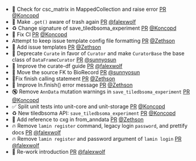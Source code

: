 - 🐛 Check for csc_matrix in MappedCollection and raise error [PR](https://github.com/laminlabs/lamindb/pull/1874) [@Koncopd](https://github.com/Koncopd)
- 🐛 Make `.get()` aware of trash again [PR](https://github.com/laminlabs/lamindb/pull/1871) [@falexwolf](https://github.com/falexwolf)
- ♻️ Change signature of save_tiledbsoma_experiment [PR](https://github.com/laminlabs/lamindb/pull/1870) [@Koncopd](https://github.com/Koncopd)
- 💚 Fix CI [PR](https://github.com/laminlabs/lamindb-setup/pull/827) [@Koncopd](https://github.com/Koncopd)
- Attempt to keep issue template config file formatting [PR](https://github.com/laminlabs/lamindb/pull/1865) [@Zethson](https://github.com/Zethson)
- 👷 Add issue templates [PR](https://github.com/laminlabs/lamindb/pull/1854) [@Zethson](https://github.com/Zethson)
- 🚚 Deprecate `Curate` in favor of `Curator` and make `CuratorBase` the base class of `DataFrameCurator` [PR](https://github.com/laminlabs/lamindb/pull/1864) [@sunnyosun](https://github.com/sunnyosun)
- 📝 Improve the curate-df guide [PR](https://github.com/laminlabs/lamindb/pull/1859) [@falexwolf](https://github.com/falexwolf)
- 🎨 Move the source FK to BioRecord [PR](https://github.com/laminlabs/lamindb/pull/1853) [@sunnyosun](https://github.com/sunnyosun)
- 🐛Fix finish calling statement [PR](https://github.com/laminlabs/lamindb/pull/1852) [@Zethson](https://github.com/Zethson)
- :art: Improve ln.finish() error message [PR](https://github.com/laminlabs/lamindb/pull/1850) [@Zethson](https://github.com/Zethson)
- 🔇 Remove `AnnData` mutation warnings in `save_tiledbsoma_experiment` [PR](https://github.com/laminlabs/lamindb/pull/1849) [@Koncopd](https://github.com/Koncopd)
- ✅ Split unit tests into unit-core and unit-storage [PR](https://github.com/laminlabs/lamindb/pull/1847) [@Koncopd](https://github.com/Koncopd)
- ♻️ New tiledbsoma API: `save_tiledbsoma_experiment` [PR](https://github.com/laminlabs/lamindb/pull/1842) [@Koncopd](https://github.com/Koncopd)
- :memo: Add reference to cxg in from_anndata [PR](https://github.com/laminlabs/lamindb/pull/1841) [@Zethson](https://github.com/Zethson)
- 🔥 Remove `lamin register` command, legacy login `password`, and prettify docs [PR](https://github.com/laminlabs/lamindb/pull/1846) [@falexwolf](https://github.com/falexwolf)
- 🔥 Remove `lamin register` and password argument of `lamin login` [PR](https://github.com/laminlabs/lamin-cli/pull/63) [@falexwolf](https://github.com/falexwolf)
- 📝 Re-work introduction [PR](https://github.com/laminlabs/lamindb/pull/1844) [@falexwolf](https://github.com/falexwolf)
